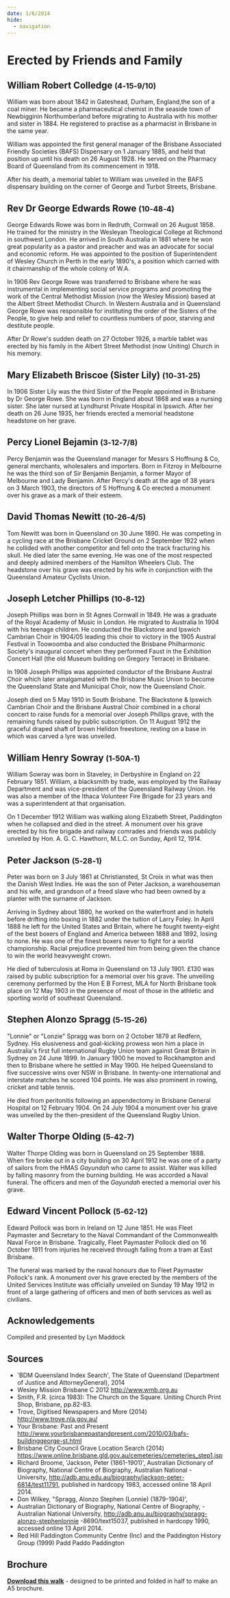 ```yaml
---
date: 1/6/2014
hide:
  - navigation
---
```


# Erected by Friends and Family

<!-- 

![](../assets/john-devoy-residence-1908.jpg){ width="70%" }  

*<small>[Devoy residence in Ashgrove, Brisbane, ca. 1908](http://onesearch.slq.qld.gov.au/permalink/f/1upgmng/slq_alma21218171470002061). The Devoy residence was in Three Mile Scrub Road (now Ashgrove Avenue), off Waterworks Road. John Devoy was the manager of Castlemaine Perkins. — State Library of Queensland.</small>*

-->

<!--
???+ directions "Directions" 

    Starting point
    Walking directions to first headstone... is the grave of...
    
    ![](../assets/404.png){ width="15%" }
-->

## William Robert Colledge <small>(4‑15‑9/10)</small>

William was born about 1842 in Gateshead, Durham, England,the son of a coal miner. He became a pharmaceutical chemist in the seaside town of Newbigginin Northumberland before migrating to Australia with his mother and sister in 1884. He registered to practise as a pharmacist in Brisbane in the same year. 

William was appointed the first general manager of the Brisbane Associated Friendly Societies (BAFS) Dispensary on 1 January 1885, and held that position up until his death on 26 August 1928. He served on the Pharmacy Board of Queensland from its commencement in 1918.

After his death, a memorial tablet to William was unveiled in the BAFS dispensary building on the corner of George and Turbot Streets, Brisbane.



<!--
??? directions "Directions" 

    Walking directions to next headstone... is the grave of...
    
    ![](../assets/404.png){ width="15%" }
-->

## Rev Dr George Edwards Rowe <small>(10‑48‑4)</small>

George Edwards Rowe was born in Redruth, Cornwall on 26 August 1858. He trained for the ministry in the Wesleyan Theological College at Richmond in southwest London. He arrived in South Australia in 1881 where he won great popularity as a pastor and preacher and was an advocate for social and economic reform. He was appointed to the position of Superintendent of Wesley Church in Perth in the early 1890's, a position which carried with it chairmanship of the whole colony of W.A. 

In 1906 Rev George Rowe was transferred to Brisbane where he was instrumental in implementing social service programs and promoting the work of the Central Methodist Mission (now the Wesley Mission) based at the Albert Street Methodist Church. In Western Australia and in Queensland George Rowe was responsible for instituting the order of the Sisters of the People, to give help and relief to countless numbers of poor, starving and destitute people. 

After Dr Rowe's sudden death on 27 October 1926, a marble tablet was erected by his family in the Albert Street Methodist (now Uniting) Church in his memory.

## Mary Elizabeth Briscoe (Sister Lily) <small>(10‑31‑25)</small>

In 1906 Sister Lily was the third Sister of the People appointed in Brisbane by Dr George Rowe. She was born in England about 1868 and was a nursing sister. She later nursed at Lyndhurst Private Hospital in Ipswich. After her death on 26 June 1935, her friends erected a memorial headstone headstone on her grave.

## Percy Lionel Bejamin <small>(3‑12‑7/8)</small>

Percy Benjamin was the Queensland manager for Messrs S Hoffnung & Co, general merchants, wholesalers and importers. Born in Fitzroy in Melbourne he was the third son of Sir Benjamin Benjamin, a former Mayor of Melbourne and Lady Benjamin. After Percy's death at the age of 38 years on 3 March 1903, the directors of S Hoffnung & Co erected a monument over his grave as a mark of their esteem.

## David Thomas Newitt <small>(10‑26‑4/5)</small>

Tom Newitt was born in Queensland on 30 June 1890. He was competing in a cycling race at the Brisbane Cricket Ground on 2 September 1922 when he collided with another competitor and fell onto the track fracturing his skull. He died later the same evening. He was one of the most respected and deeply admired members of the Hamilton Wheelers Club. The headstone over his grave was erected by his wife in conjunction with the Queensland Amateur Cyclists Union.

## Joseph Letcher Phillips <small>(10‑8‑12)</small>

Joseph Phillips was born in St Agnes Cornwall in 1849. He was a graduate of the Royal Academy of Music in London. He migrated to Australia In 1904 with his teenage children. He conducted the Blackstone and Ipswich Cambrian Choir in 1904/05 leading this choir to victory in the 1905 Austral Festival in Toowoomba and also conducted the Brisbane Philharmonic Society's inaugural concert when they performed Faust in the Exhibition Concert Hall (the old Museum building on Gregory Terrace) in Brisbane. 

In 1908 Joseph Phillips was appointed conductor of the Brisbane Austral Choir which later amalgamated with the Brisbane Music Union to become the Queensland State and Municipal Choir, now the Queensland Choir. 

Joseph died on 5 May 1910 in South Brisbane. The Blackstone & Ipswich Cambrian Choir and the Brisbane Austral Choir combined in a choral concert to raise funds for a memorial over Joseph Phillips grave, with the remaining funds raised by public subscription. On 11 August 1912 the graceful draped shaft of brown Helidon freestone, resting on a base in which was carved a lyre was unveiled.

## William Henry Sowray <small>(1‑50A‑1)</small>

William Sowray was born in Staveley, in Derbyshire in England on 22 February 1851. William, a blacksmith by trade, was employed by the Railway Department and was vice-president of the Queensland Railway Union. He was also a member of the Ithaca Volunteer Fire Brigade for 23 years and was a superintendent at that organisation. 

On 1 December 1912 William was walking along Elizabeth Street, Paddington when he collapsed and died in the street. A monument over his grave erected by his fire brigade and railway comrades and friends was publicly unveiled by Hon. A. G. C. Hawthorn, M.L.C. on Sunday, April 12, 1914.

## Peter Jackson <small>(5‑28‑1)</small>

Peter was born on 3 July 1861 at Christiansted, St Croix in what was then the Danish West Indies. He was the son of Peter Jackson, a warehouseman and his wife, and grandson of a freed slave who had been owned by a planter with the surname of Jackson. 

Arriving in Sydney about 1880, he worked on the waterfront and in hotels before drifting into boxing in 1882 under the tuition of Larry Foley. In April 1888 he left for the United States and Britain, where he fought twenty-eight of the best boxers of England and America between 1888 and 1892, losing to none. He was one of the finest boxers never to fight for a world championship. Racial prejudice prevented him from being given the chance to win the world heavyweight crown. 

He died of tuberculosis at Roma in Queensland on 13 July 1901. £130 was raised by public subscription for a memorial over his grave. The unveiling ceremony performed by the Hon E B Forrest, MLA for North Brisbane took place on 12 May 1903 in the presence of most of those in the athletic and sporting world of southeast Queensland.

## Stephen Alonzo Spragg <small>(5‑15‑26)</small>

"Lonnie" or "Lonzie" Spragg was born on 2 October 1879 at Redfern, Sydney. His elusiveness and goal-kicking prowess won him a place in Australia's first full international Rugby Union team against Great Britain in Sydney on 24 June 1899. In January 1900 he moved to Rockhampton and then to Brisbane where he settled in May 1900. He helped Queensland to five successive wins over NSW in Brisbane. In twenty-one international and interstate matches he scored 104 points. He was also prominent in rowing, cricket and table tennis. 

He died from peritonitis following an appendectomy in Brisbane General Hospital on 12 February 1904. On 24 July 1904 a monument over his grave was unveiled by the then-president of the Queensland Rugby Union.

## Walter Thorpe Olding <small>(5‑42‑7)</small>

Walter Thorpe Olding was born in Queensland on 25 September 1888. When fire broke out in a city building on 30 April 1912 he was one of a party of sailors from the HMAS *Gayundah* who came to assist. Walter was killed by falling masonry from the burning building. He was accorded a Naval funeral. The officers and men of the *Gayundah* erected a memorial over his grave.

## Edward Vincent Pollock <small>(5‑62‑12)</small>

Edward Pollock was born in Ireland on 12 June 1851. He was Fleet Paymaster and Secretary to the Naval Commandant of the Commonwealth Naval Force in Brisbane. Tragically, Fleet Paymaster Pollock died on 16 October 1911 from injuries he received through falling from a tram at East Brisbane. 

The funeral was marked by the naval honours due to Fleet Paymaster Pollock's rank. A monument over his grave erected by the members of the United Services Institute was officially unveiled on Sunday 19 May 1912 in front of a large gathering of officers and men of both services as well as civilians.

## Acknowledgements

Compiled and presented by Lyn Maddock

## Sources

- 'BDM Queensland Index Search', The State of Queensland (Department of Justice and AttorneyGeneral), 2014
- Wesley Mission Brisbane C 2012 http://www.wmb.org.au
- Smith, F.R. (circa 1983): The Church on the Square. Uniting Church Print Shop, Brisbane, pp.82-83.
- Trove, Digitised Newspapers and More (2014) http://www.trove.nla.gov.au/
- Your Brisbane: Past and Present http://www.yourbrisbanepastandpresent.com/2010/03/bafs-buildinggeorge-st.html
- Brisbane City Council Grave Location Search (2014) https://www.online.brisbane.gld.gov.au/cemeteries/cemeteries_step1.jsp
- Richard Broome, 'Jackson, Peter (1861-1901)', Australian Dictionary of Biography, National Centre of Biography, Australian National - University, http://adb.anu.edu.au/biography/jackson-peter-6814/test11791, published in hardcopy 1983, accessed online 18 April 2014.
- Don Wilkey, "Spragg, Alonzo Stephen (Lonnie) (1879-1904)', 
- Australian Dictionary of Biography, National Centre of Biography, - Australian National University, http://adb.anu.au/biography/spragg-alonzo-stephenlonnie -8690/text15037, published in hardcopy 1990, accessed online 13 April 2014.
- Red Hill Paddington Community Centre (Inc) and the Paddington History Group (1999) Padd Paddo Paddington


<div class="noprint" markdown="1">

## Brochure

**[Download this walk](../assets/guides/erected-by-friends.pdf)** - designed to be printed and folded in half to make an A5 brochure.

</div>
